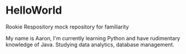# HelloWorld
Rookie Respository
mock repository for familiarity

My name is Aaron, I'm currently learning Python and have rudimentary knowledge of Java. Studying data analytics, database management. 
